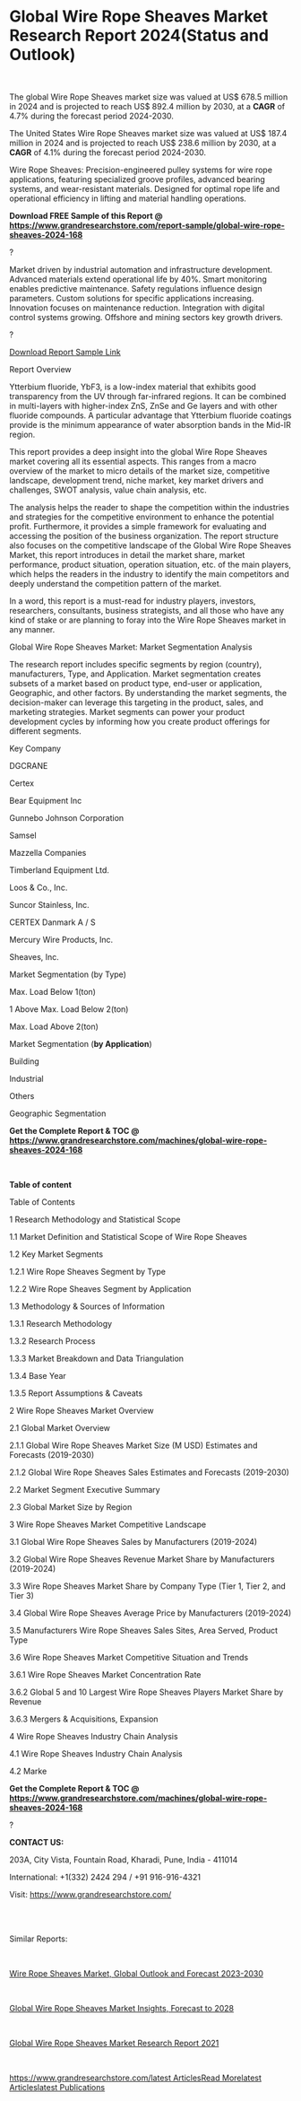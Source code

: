 <h1>Global Wire Rope Sheaves Market Research Report 2024(Status and Outlook)</h1><br/><p>The global Wire Rope Sheaves market size was valued at US$ 678.5 million in 2024 and is projected to reach US$ 892.4 million by 2030, at a <strong>CAGR</strong> of 4.7% during the forecast period 2024-2030.</p>
 
 
 
 <p>The United States Wire Rope Sheaves market size was valued at US$ 187.4 million in 2024 and is projected to reach US$ 238.6 million by 2030, at a <strong>CAGR</strong> of 4.1% during the forecast period 2024-2030.</p>
 
 
 
 <p>Wire Rope Sheaves: Precision-engineered pulley systems for wire rope applications, featuring specialized groove profiles, advanced bearing systems, and wear-resistant materials. Designed for optimal rope life and operational efficiency in lifting and material handling operations.</p>
 
 
 
 <div><b>Download FREE Sample of this Report @ <a href="https://www.grandresearchstore.com/report-sample/global-wire-rope-sheaves-2024-168">https://www.grandresearchstore.com/report-sample/global-wire-rope-sheaves-2024-168</a></b></div>
 
 
 
 <p>? </p>
 
 
 
 <p>Market driven by industrial automation and infrastructure development. Advanced materials extend operational life by 40%. Smart monitoring enables predictive maintenance. Safety regulations influence design parameters. Custom solutions for specific applications increasing. Innovation focuses on maintenance reduction. Integration with digital control systems growing. Offshore and mining sectors key growth drivers.</p>
 
 
 
 <p>? </p>
 
 
 
 <p><a href="https://www.grandresearchstore.com/mr-admin/report-sample/global-wire-rope-sheaves-2024-168">Download Report Sample Link</a></p>
 
 
 
 <p>Report Overview</p>
 
 
 
 <p>Ytterbium fluoride, YbF3, is a low-index material that exhibits good transparency from the UV through far-infrared regions. It can be combined in multi-layers with higher-index ZnS, ZnSe and Ge layers and with other fluoride compounds. A particular advantage that Ytterbium fluoride coatings provide is the minimum appearance of water absorption bands in the Mid-IR region.</p>
 
 
 
 <p>This report provides a deep insight into the global Wire Rope Sheaves market covering all its essential aspects. This ranges from a macro overview of the market to micro details of the market size, competitive landscape, development trend, niche market, key market drivers and challenges, SWOT analysis, value chain analysis, etc.</p>
 
 
 
 <p>The analysis helps the reader to shape the competition within the industries and strategies for the competitive environment to enhance the potential profit. Furthermore, it provides a simple framework for evaluating and accessing the position of the business organization. The report structure also focuses on the competitive landscape of the Global Wire Rope Sheaves Market, this report introduces in detail the market share, market performance, product situation, operation situation, etc. of the main players, which helps the readers in the industry to identify the main competitors and deeply understand the competition pattern of the market.</p>
 
 
 
 <p>In a word, this report is a must-read for industry players, investors, researchers, consultants, business strategists, and all those who have any kind of stake or are planning to foray into the Wire Rope Sheaves market in any manner.</p>
 
 
 
 <p>Global Wire Rope Sheaves Market: Market Segmentation Analysis</p>
 
 
 
 <p>The research report includes specific segments by region (country), manufacturers, Type, and Application. Market segmentation creates subsets of a market based on product type, end-user or application, Geographic, and other factors. By understanding the market segments, the decision-maker can leverage this targeting in the product, sales, and marketing strategies. Market segments can power your product development cycles by informing how you create product offerings for different segments.</p>
 
 
 
 <p>Key Company</p>
 
 
 
 <p>DGCRANE</p>
 
 
 
 <p>Certex</p>
 
 
 
 <p>Bear Equipment Inc</p>
 
 
 
 <p>Gunnebo Johnson Corporation</p>
 
 
 
 <p>Samsel</p>
 
 
 
 <p>Mazzella Companies</p>
 
 
 
 <p>Timberland Equipment Ltd.</p>
 
 
 
 <p>Loos & Co., Inc.</p>
 
 
 
 <p>Suncor Stainless, Inc.</p>
 
 
 
 <p>CERTEX Danmark A / S</p>
 
 
 
 <p>Mercury Wire Products, Inc.</p>
 
 
 
 <p>Sheaves, Inc.</p>
 
 
 
 <p>Market Segmentation (by Type)</p>
 
 
 
 <p>Max. Load Below 1(ton)</p>
 
 
 
 <p>1 Above Max. Load Below 2(ton)</p>
 
 
 
 <p>Max. Load Above 2(ton)</p>
 
 
 
 <p>Market Segmentation (<strong>by Application</strong>)</p>
 
 
 
 <p>Building</p>
 
 
 
 <p>Industrial</p>
 
 
 
 <p>Others</p>
 
 
 
 <p>Geographic Segmentation</p>
 
 
 
 <div><b>Get the Complete Report & TOC @ <a href="https://www.grandresearchstore.com/machines/global-wire-rope-sheaves-2024-168">https://www.grandresearchstore.com/machines/global-wire-rope-sheaves-2024-168</a></b></div>
 
 
 
 <p><br />
 
 <b>Table of content</b></p>
 
 
 
 <p>Table of Contents<br />
 
 1 Research Methodology and Statistical Scope<br />
 
 1.1 Market Definition and Statistical Scope of Wire Rope Sheaves<br />
 
 1.2 Key Market Segments<br />
 
 1.2.1 Wire Rope Sheaves Segment by Type<br />
 
 1.2.2 Wire Rope Sheaves Segment by Application<br />
 
 1.3 Methodology & Sources of Information<br />
 
 1.3.1 Research Methodology<br />
 
 1.3.2 Research Process<br />
 
 1.3.3 Market Breakdown and Data Triangulation<br />
 
 1.3.4 Base Year<br />
 
 1.3.5 Report Assumptions & Caveats<br />
 
 2 Wire Rope Sheaves Market Overview<br />
 
 2.1 Global Market Overview<br />
 
 2.1.1 Global Wire Rope Sheaves Market Size (M USD) Estimates and Forecasts (2019-2030)<br />
 
 2.1.2 Global Wire Rope Sheaves Sales Estimates and Forecasts (2019-2030)<br />
 
 2.2 Market Segment Executive Summary<br />
 
 2.3 Global Market Size by Region<br />
 
 3 Wire Rope Sheaves Market Competitive Landscape<br />
 
 3.1 Global Wire Rope Sheaves Sales by Manufacturers (2019-2024)<br />
 
 3.2 Global Wire Rope Sheaves Revenue Market Share by Manufacturers (2019-2024)<br />
 
 3.3 Wire Rope Sheaves Market Share by Company Type (Tier 1, Tier 2, and Tier 3)<br />
 
 3.4 Global Wire Rope Sheaves Average Price by Manufacturers (2019-2024)<br />
 
 3.5 Manufacturers Wire Rope Sheaves Sales Sites, Area Served, Product Type<br />
 
 3.6 Wire Rope Sheaves Market Competitive Situation and Trends<br />
 
 3.6.1 Wire Rope Sheaves Market Concentration Rate<br />
 
 3.6.2 Global 5 and 10 Largest Wire Rope Sheaves Players Market Share by Revenue<br />
 
 3.6.3 Mergers & Acquisitions, Expansion<br />
 
 4 Wire Rope Sheaves Industry Chain Analysis<br />
 
 4.1 Wire Rope Sheaves Industry Chain Analysis<br />
 
 4.2 Marke</p>
 
 
 
 <div><b>Get the Complete Report & TOC @ <a href="https://www.grandresearchstore.com/machines/global-wire-rope-sheaves-2024-168">https://www.grandresearchstore.com/machines/global-wire-rope-sheaves-2024-168</a></b></div>
 
 
 
 <p>? </p>
 
 
 
 <p><b>CONTACT US:</b><br />
 
 203A, City Vista, Fountain Road, Kharadi, Pune, India - 411014<br />
 
 International: +1(332) 2424 294 / +91 916-916-4321<br />
 
 Visit: <a href="https://www.grandresearchstore.com/">https://www.grandresearchstore.com/</a><br />
 
 <br />
 
 <br />
 
 Similar Reports:<br />
 
 <br />
 
 <a href="https://www.grandresearchstore.com/machines/global-wire-rope-sheaves-forecast-2023-2030-704">Wire Rope Sheaves Market, Global Outlook and Forecast 2023-2030</a><br />
 
 <br />
 
 <a href="https://www.grandresearchstore.com/machines/global-wire-rope-sheaves-2028-186">Global Wire Rope Sheaves Market Insights, Forecast to 2028</a><br />
 
 <br />
 
 <a href="https://www.grandresearchstore.com/manufacturing-and-construction/global-wire-rope-sheaves-2021-433">Global Wire Rope Sheaves Market Research Report 2021</a><br />
 
 <br />
 
 <a href="https://gyeongbokgung.com">https://www.grandresearchstore.com/</a><a href="https://hallyeomaritime.com">latest Articles</a><a href="https://jingwansa.com">Read More</a><a href="https://nguoiviet.jp/">latest Articles</a><a href="https://www.intelmarketresearch.com/">latest Publications</a></p>